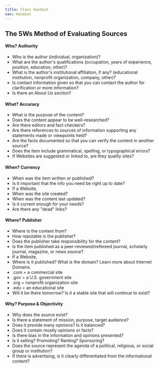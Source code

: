 ```yaml
---
title: Class Handout
nav: Handout
---
```


## The 5Ws Method of Evaluating Sources

#### Who? Authority
* Who is the author (individual, organization)?
* What are the author's qualifications (occupation, years of experience, position, education, other)?
* What is the author's institutional affiliation, if any? (educational institution, nonprofit organization, company, other)?
* Is contact information given so that you can contact the author for clarification or more information?
* Is there an About Us section?

#### What? Accuracy
* What is the purpose of the content?
* Does the content appear to be well-researched?
* Are there editors and fact checkers?  
* Are there references to sources of information supporting any statements made or viewpoints held?
* Are the facts documented so that you can verify the content in another source?
* Does the item include grammatical, spelling, or typographical errors?
* If Websites are suggested or linked to, are they quality sites?

#### When? Currency
* When was the item written or published?
* Is it important that the info you need  be right up to date?
* If a Website,
 * When was the site created?
 *	When was the content last updated?
 *	Is it current enough for your needs?
 *	Are there any "dead" links?

#### Where? Publisher
* Where is the content from?
* How reputable is the publisher?
* Does the publisher take responsibility for the content?
* Is the item published as a peer-reviewed/refereed journal, scholarly journal, magazine, or news source?
* If a Website,
 * Where is it published? What is the domain?  Learn more about Internet Domains.   
  * .com = a commercial site
  * .gov = a U.S. government site
  * .org = nonprofit organization site
  * .edu = an educational site
 * Will it be there tomorrow?  Is it a stable site that will continue to exist?

#### Why? Purpose & Objectivity
* Why does the source exist?
* Is there a statement of mission, purpose, target audience?
* Does it provide many opinions?  Is it balanced?
* Does it contain mostly opinions or facts?
* Is there bias in the information and opinions presented?
* Is it selling? Promoting? Ranting? Sponsoring?
* Does the source represent the agenda of a political, religious, or social group or institution?
* If there is advertising, is it clearly differentiated from the informational content?
